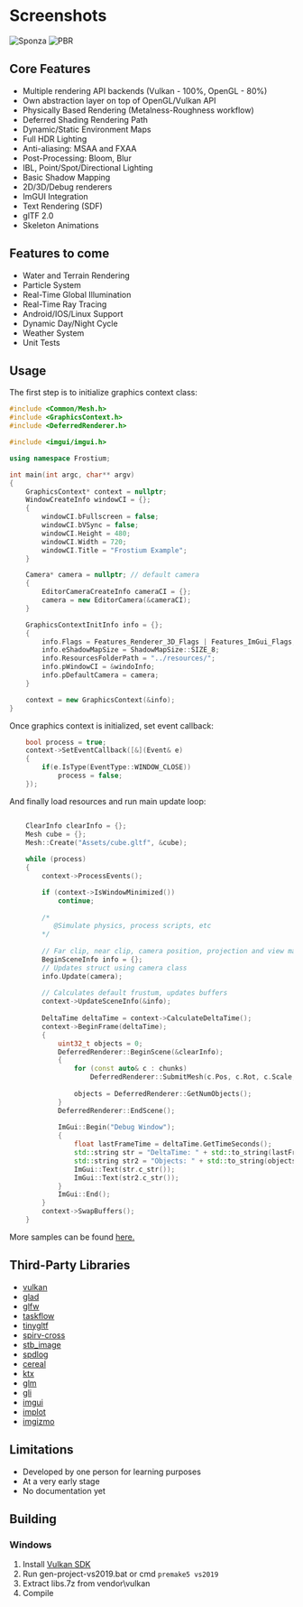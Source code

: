 Screenshots
=====
![Sponza](https://i.imgur.com/2hoI5Wt.png)
![PBR](https://i.imgur.com/Pzsbolf.png)
## Core Features
  - Multiple rendering API backends (Vulkan - 100%, OpenGL - 80%)
  - Own abstraction layer on top of OpenGL/Vulkan API
  - Physically Based Rendering (Metalness-Roughness workflow)
  - Deferred Shading Rendering Path
  - Dynamic/Static Environment Maps
  - Full HDR Lighting
  - Anti-aliasing: MSAA and FXAA
  - Post-Processing: Bloom, Blur
  - IBL, Point/Spot/Directional Lighting
  - Basic Shadow Mapping
  - 2D/3D/Debug renderers
  - ImGUI Integration
  - Text Rendering (SDF)
  - glTF 2.0
  - Skeleton Animations

## Features to come

- Water and Terrain Rendering
- Particle System
- Real-Time Global Illumination
- Real-Time Ray Tracing
- Android/IOS/Linux Support
- Dynamic Day/Night Cycle
- Weather System
- Unit Tests

## Usage
The first step is to initialize graphics context class:
```cpp
#include <Common/Mesh.h>
#include <GraphicsContext.h>
#include <DeferredRenderer.h>

#include <imgui/imgui.h>

using namespace Frostium;

int main(int argc, char** argv)
{
	GraphicsContext* context = nullptr;
	WindowCreateInfo windowCI = {};
	{
		windowCI.bFullscreen = false;
		windowCI.bVSync = false;
		windowCI.Height = 480;
		windowCI.Width = 720;
		windowCI.Title = "Frostium Example";
	}

	Camera* camera = nullptr; // default camera
	{
		EditorCameraCreateInfo cameraCI = {};
		camera = new EditorCamera(&cameraCI);
	}

	GraphicsContextInitInfo info = {};
	{
		info.Flags = Features_Renderer_3D_Flags | Features_ImGui_Flags;
		info.eShadowMapSize = ShadowMapSize::SIZE_8;
		info.ResourcesFolderPath = "../resources/";
		info.pWindowCI = &windoInfo;
		info.pDefaultCamera = camera;
	}

	context = new GraphicsContext(&info);
}
```
Once graphics context is initialized, set event callback:
```cpp
	bool process = true;
	context->SetEventCallback([&](Event& e)
	{
		if(e.IsType(EventType::WINDOW_CLOSE))
			process = false;
	});
```
And finally load resources and run main update loop:
```cpp

	ClearInfo clearInfo = {};
	Mesh cube = {};
	Mesh::Create("Assets/cube.gltf", &cube);
  
	while (process)
	{
		context->ProcessEvents();

		if (context->IsWindowMinimized())
			continue;
      
		/* 
		   @Simulate physics, process scripts, etc
		*/
		
		// Far clip, near clip, camera position, projection and view matrices
		BeginSceneInfo info = {};
		// Updates struct using camera class
		info.Update(camera);
		
		// Calculates default frustum, updates buffers
		context->UpdateSceneInfo(&info);
		
		DeltaTime deltaTime = context->CalculateDeltaTime();
		context->BeginFrame(deltaTime);
		{
			uint32_t objects = 0;
			DeferredRenderer::BeginScene(&clearInfo);
			{
				for (const auto& c : chunks)
					DeferredRenderer::SubmitMesh(c.Pos, c.Rot, c.Scale, &cube, c.MaterialID);
					
				objects = DeferredRenderer::GetNumObjects();
			}
			DeferredRenderer::EndScene();
			
			ImGui::Begin("Debug Window");
			{
				float lastFrameTime = deltaTime.GetTimeSeconds();
				std::string str = "DeltaTime: " + std::to_string(lastFrameTime);
				std::string str2 = "Objects: " + std::to_string(objects);
				ImGui::Text(str.c_str());
				ImGui::Text(str2.c_str());
			}
			ImGui::End();
		}
		context->SwapBuffers();
	}
```

More samples can be found [here.](https://github.com/YellowDummy/Frostium3D/tree/main/samples)

## Third-Party Libraries
- [vulkan](https://www.lunarg.com/vulkan-sdk/)
- [glad](https://glad.dav1d.de/)
- [glfw](https://github.com/glfw/glfw)
- [taskflow](https://github.com/taskflow/taskflow)
- [tinygltf](https://github.com/syoyo/tinygltf)
- [spirv-cross](https://github.com/KhronosGroup/SPIRV-Cross)
- [stb_image](https://github.com/nothings/stb)
- [spdlog](https://github.com/gabime/spdlog)
- [cereal](https://github.com/USCiLab/cereal)
- [ktx](https://github.com/KhronosGroup/KTX-Software)
- [glm](https://github.com/g-truc/glm)
- [gli](https://github.com/g-truc/gli)
- [imgui](https://github.com/ocornut/imgui)
- [implot](https://github.com/epezent/implot)
- [imgizmo](https://github.com/CedricGuillemet/ImGuizmo)

## Limitations
- Developed by one person for learning purposes
- At a very early stage
- No documentation yet

## Building
### Windows
1. Install [Vulkan SDK](https://www.lunarg.com/vulkan-sdk/)
2. Run gen-project-vs2019.bat or cmd ```premake5 vs2019```
3. Extract libs.7z from vendor\vulkan
4. Compile
